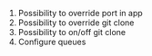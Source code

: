 1. Possibility to override port in app
2. Possibility to override git clone
3. Possibility to on/off git clone
4. Configure queues